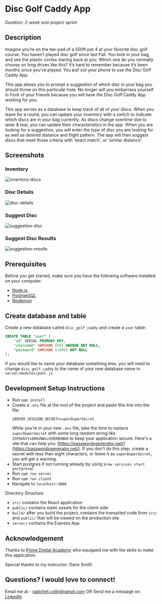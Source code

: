 
# Disc Golf Caddy App

_Duration: 2-week solo project sprint_

## Description

Imagine you’re on the tee-pad of a 500ft par 4 at your favorite disc golf course.  You haven’t played disc golf since last Fall.  You look in your bag, and see the plastic circles staring back at you.  Which one do you normally choose on long drives like this?  It’s hard to remember because it’s been months since you’ve played.  You pull out your phone to use the Disc Golf Caddy App.

This app allows you to prompt a suggestion of which disc in your bag you should throw on this particular hole.  No longer will you embarrass yourself in front of your friends because you will have the Disc Golf Caddy App working for you.

This app serves as a database to keep track of all of your discs.  When you leave for a round, you can update your inventory with a switch to indicate which discs are in your bag currently.  As discs change overtime due to wear & tear, you can update their characteristics in the app.  When you are looking for a suggestion, you will enter the type of disc you are looking for as well as desired distance and flight pattern.  The app will then suggest discs that meet those criteria with 'exact match', or 'similar distance'.

## Screenshots

### Inventory
![inventory-discs](https://user-images.githubusercontent.com/73554031/112509608-a20aef80-8d5e-11eb-9143-560631270013.png)
### Disc Details
![disc-details](https://user-images.githubusercontent.com/73554031/112510035-0b8afe00-8d5f-11eb-9df7-436514617323.png)
### Suggest Disc
![suggestion-disc](https://user-images.githubusercontent.com/73554031/112509627-a46d4980-8d5e-11eb-8d78-d491ed756953.png)
### Suggest Disc Results
![suggestion-results](https://user-images.githubusercontent.com/73554031/112509635-a6370d00-8d5e-11eb-8919-96e7a11882a1.png)

## Prerequisites

Before you get started, make sure you have the following software installed on your computer:

- [Node.js](https://nodejs.org/en/)
- [PostrgeSQL](https://www.postgresql.org/)
- [Nodemon](https://nodemon.io/)

## Create database and table

Create a new database called `disc_golf_caddy` and create a `user` table:

```SQL
CREATE TABLE "user" (
    "id" SERIAL PRIMARY KEY,
    "username" VARCHAR (80) UNIQUE NOT NULL,
    "password" VARCHAR (1000) NOT NULL
);
```

If you would like to name your database something else, you will need to change `disc_golf_caddy` to the name of your new database name in `server/modules/pool.js`

## Development Setup Instructions

- Run `npm install`
- Create a `.env` file at the root of the project and paste this line into the file:
  ```
  SERVER_SESSION_SECRET=superDuperSecret
  ```
  While you're in your new `.env` file, take the time to replace `superDuperSecret` with some long random string like `25POUbVtx6RKVNWszd9ERB9Bb6` to keep your application secure. Here's a site that can help you: [https://passwordsgenerator.net/](https://passwordsgenerator.net/). If you don't do this step, create a secret with less than eight characters, or leave it as `superDuperSecret`, you will get a warning.
- Start postgres if not running already by using `brew services start postgresql`
- Run `npm run server`
- Run `npm run client`
- Navigate to `localhost:3000`

Directory Structure:

- `src/` contains the React application
- `public/` contains static assets for the client-side
- `build/` after you build the project, contains the transpiled code from `src/` and `public/` that will be viewed on the production site
- `server/` contains the Express App

## Acknowledgement
Thanks to [Prime Digital Academy](www.primeacademy.io) who equipped me with the skills to make this application.

Special thanks to my instructor: Dane Smith

## Questions? I would love to connect!
Email me at - [radichel.collin@gmail.com](mailto:radichel.collin@gmail.com)
OR
Send me a message on [LinkedIn](https://www.linkedin.com/in/collin-radichel/)

